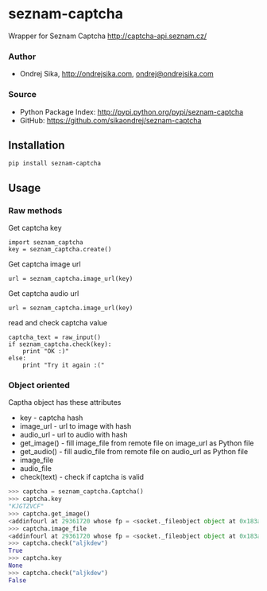 seznam-captcha
==============

Wrapper for Seznam Captcha <http://captcha-api.seznam.cz/>

### Author
* Ondrej Sika, <http://ondrejsika.com>, <ondrej@ondrejsika.com>

### Source
* Python Package Index: <http://pypi.python.org/pypi/seznam-captcha>
* GitHub: <https://github.com/sikaondrej/seznam-captcha>


Installation
------------

    pip install seznam-captcha

Usage
-----

### Raw methods

Get captcha key

    import seznam_captcha
    key = seznam_captcha.create()

Get captcha image url

    url = seznam_captcha.image_url(key)

Get captcha audio url

    url = seznam_captcha.image_url(key)

read and check captcha value

    captcha_text = raw_input()
    if seznam_captcha.check(key):
        print "OK :)"
    else:
        print "Try it again :("

### Object oriented

Captha object has these attributes

* key - captcha hash
* image_url - url to image with hash
* audio_url - url to audio with hash
* get_image() - fill image_file from remote file on image_url as Python file
* get_audio() - fill audio_file from remote file on audio_url as Python file
* image_file 
* audio_file
* check(text) - check if captcha is valid


``` python
>>> captcha = seznam_captcha.Captcha()
>>> captcha.key
"KJGTZVCF"
>>> captcha.get_image()
<addinfourl at 29361720 whose fp = <socket._fileobject object at 0x183a0d0>>
>>> captcha.image_file
<addinfourl at 29361720 whose fp = <socket._fileobject object at 0x183a0d0>>
>>> captcha.check("aljkdew")
True
>>> captcha.key
None
>>> captcha.check("aljkdew")
False
```
